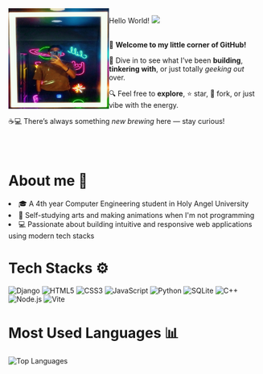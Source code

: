 <img src="https://github.com/Freiderich/Freiderich/blob/main/images/IMG_20250705_163833.jpg" width="200" height="200" align="left">
<p>
  Hello World! <img src="https://media.giphy.com/media/hvRJCLFzcasrR4ia7z/giphy.gif" width="25">
</p>
<p><br>
🎉 <strong>Welcome to my little corner of GitHub!</strong> <br>

🚀 Dive in to see what I’ve been <strong>building</strong>, <strong>tinkering with</strong>, or just totally <em>geeking out</em> over. <br>

🔍 Feel free to <strong>explore</strong>, ⭐ star, 🍴 fork, or just vibe with the energy. <br>

☕💻 There’s always something <em>new brewing</em> here — stay curious!
</p>

<!-- About me -->
<div style="clear: both;"></div>
<br><br>
<div style="clear: both;"></div>
<H1>About me 🧑</H1>
<p>
  <li>🎓 A 4th year Computer Engineering student in Holy Angel University </li> 
  <li>🎨 Self-studying arts and making animations when I'm not programming</li>
  <li>💻 Passionate about building intuitive and responsive web applications using modern tech stacks</li> 
</p>

<!-- Tech Stacks -->
<div>
<H1>Tech Stacks ⚙</H1>
<p align="left">
  <img src="https://cdn.jsdelivr.net/gh/devicons/devicon/icons/django/django-plain.svg" style="height:35px;" alt="Django" />
  <img src="https://cdn.jsdelivr.net/gh/devicons/devicon/icons/html5/html5-original.svg" style="height:28px;" alt="HTML5" />
  <img src="https://cdn.jsdelivr.net/gh/devicons/devicon/icons/css3/css3-original.svg" style="height:28px;" alt="CSS3" />
  <img src="https://cdn.jsdelivr.net/gh/devicons/devicon/icons/javascript/javascript-original.svg" style="height:28px;" alt="JavaScript" />
  <img src="https://cdn.jsdelivr.net/gh/devicons/devicon/icons/python/python-original.svg" style="height:28px;" alt="Python" />
  <img src="https://cdn.jsdelivr.net/gh/devicons/devicon/icons/sqlite/sqlite-original.svg" style="height:28px;" alt="SQLite" />
  <img src="https://cdn.jsdelivr.net/gh/devicons/devicon/icons/cplusplus/cplusplus-original.svg" style="height:28px;" alt="C++" />
  <img src="https://cdn.jsdelivr.net/gh/devicons/devicon/icons/nodejs/nodejs-original.svg" style="height:28px;" alt="Node.js" />
  <img src="https://cdn.jsdelivr.net/gh/devicons/devicon/icons/vite/vite-original.svg" style="height:28px;" alt="Vite" />
</p>
</div>

<!-- Most Used Languages -->
<H1>Most Used Languages 📊</H1>
<p align="left">
  <img 
    src="https://github-readme-stats.vercel.app/api/top-langs/?username=Freiderich&layout=compact&theme=tokyonight&exclude_repo=big-python-repo1,big-python-repo2" 
    alt="Top Languages" 
  />
</p>


</div>
